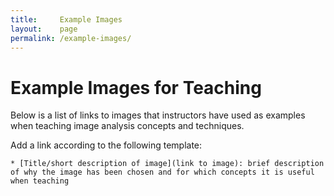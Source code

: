 ```yaml
---
title:     Example Images
layout:    page
permalink: /example-images/
---
```


# Example Images for Teaching

Below is a list of links to images that instructors have used as examples when
teaching image analysis concepts and techniques.

Add a link according to the following template:

`* [Title/short description of image](link to image): brief description of why the image has been chosen and for which concepts it is useful when teaching`
